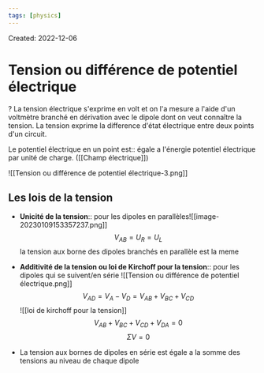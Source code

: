 ```yaml
---
tags: [physics] 
---
```

Created: 2022-12-06

# Tension ou différence de potentiel électrique
?
La tension électrique s'exprime en volt et on l'a mesure a l'aide d'un voltmètre branché en dérivation avec le dipole dont on veut connaître la tension. La tension exprime la difference d'état électrique entre deux points d'un circuit. 
<!--SR:!2023-02-07,29,190-->

Le potentiel électrique en un point est:: égale a l'énergie potentiel électrique par unité de charge. ([[Champ électrique]])
<!--SR:!2023-01-24,18,150-->
![[Tension ou différence de potentiel électrique-3.png]]

## Les lois de la tension
- **Unicité de la tension**:: pour les dipoles en parallèles![[image-20230109153357237.png]]$$V_{AB}=U_R=U_L$$la tension aux borne des dipoles branchés en parallèle est la meme
<!--SR:!2023-03-17,64,250-->

- **Additivité de la tension ou loi de Kirchoff pour la tension**:: pour les dipoles qui se suivent/en série ![[Tension ou différence de potentiel électrique.png]] $$V_{AD}=V_{A}-V_{D}=V_{AB}+V_{BC}+V_{CD}$$![[loi de kirchoff pour la tension]]$$V_{AB}+V_{BC}+V_{CD}+V_{DA}=0$$$$\Sigma V=0$$
<!--SR:!2023-01-16,19,216-->
- La tension aux bornes de dipoles en série est égale a la somme des tensions au niveau de chaque dipole
<!--SR:!2022-12-17,8,250-->